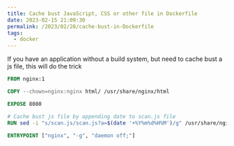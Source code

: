 ```yaml
---
title: Cache bust JavaScript, CSS or other file in Dockerfile
date: 2023-02-15 21:09:30
permalink: /2023/02/28/cache-bust-in-Dockerfile
tags:
  - docker
---
```


If you have an application without a build system, but need to cache bust a js file, this will do the trick

```dockerfile
FROM nginx:1

COPY --chown=nginx:nginx html/ /usr/share/nginx/html

EXPOSE 8080

# Cache bust js file by appending date to scan.js file
RUN sed -i "s/scan.js/scan.js?a=$(date '+%Y%m%d%H%M')/g" /usr/share/nginx/html/index.html

ENTRYPOINT ["nginx", "-g", "daemon off;"]
```
